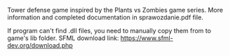 Tower defense game inspired by the Plants vs Zombies game series.
More information and completed documentation in sprawozdanie.pdf file.

If program can't find .dll files, you need to manually copy them from <sfml-install-path> to game's lib folder.
SFML download link: https://www.sfml-dev.org/download.php
